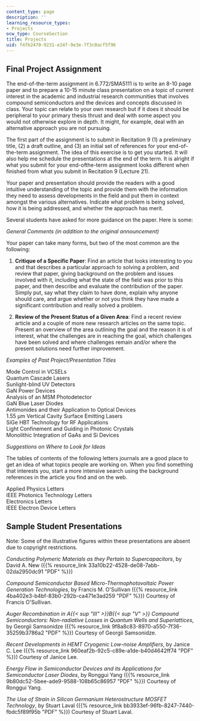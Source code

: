 ```yaml
---
content_type: page
description: ''
learning_resource_types:
- Projects
ocw_type: CourseSection
title: Projects
uid: f4fb2470-9231-e24f-9e3e-7f3c0acf5f96
---
```


Final Project Assignment
------------------------

The end-of-the-term assignment in 6.772/SMA5111 is to write an 8-10 page paper and to prepare a 10-15 minute class presentation on a topic of current interest in the academic and industrial research communities that involves compound semiconductors and the devices and concepts discussed in class. Your topic can relate to your own research but if it does it should be peripheral to your primary thesis thrust and deal with some aspect you would not otherwise explore in depth. It might, for example, deal with an alternative approach you are not pursuing.

The first part of the assignment is to submit in Recitation 9 (1) a preliminary title, (2) a draft outline, and (3) an initial set of references for your end-of-the-term assignment. The idea of this exercise is to get you started. It will also help me schedule the presentations at the end of the term. It is alright if what you submit for your end-ofthe-term assignment looks different when finished from what you submit in Recitation 9 (Lecture 21).

Your paper and presentation should provide the readers with a good intuitive understanding of the topic and provide them with the information they need to assess developments in the field and put them in context amongst the various alternatives. Indicate what problem is being solved, how it is being addressed, and whether the approach has merit.

Several students have asked for more guidance on the paper. Here is some:

_General Comments (in addition to the original announcement)_

Your paper can take many forms, but two of the most common are the following:

1.  **Critique of a Specific Paper**: Find an article that looks interesting to you and that describes a particular approach to solving a problem, and review that paper, giving background on the problem and issues involved with it, including what the state of the field was prior to this paper, and then describe and evaluate the contribution of the paper. Simply put, say what they claim to have done, explain why anyone should care, and argue whether or not you think they have made a significant contribution and really solved a problem.
    
2.  **Review of the Present Status of a Given Area**: Find a recent review article and a couple of more new research articles on the same topic. Present an overview of the area outlining the goal and the reason it is of interest, what the challenges are in reaching the goal, which challenges have been solved and where challenges remain and/or where the present solutions need further improvement.

_Examples of Past Project/Presentation Titles_

Mode Control in VCSELs  
Quantum Cascade Lasers  
Sunlight-blind UV Detectors  
GaN Power Devices  
Analysis of an MSM Photodetector  
GaN Blue Laser Diodes  
Antimonides and their Application to Optical Devices  
1.55 µm Vertical Cavity Surface Emitting Lasers  
SiGe HBT Technology for RF Applications  
Light Confinement and Guiding in Photonic Crystals  
Monolithic Integration of GaAs and Si Devices

_Suggestions on Where to Look for Ideas_

The tables of contents of the following letters journals are a good place to get an idea of what topics people are working on. When you find something that interests you, start a more intensive search using the background references in the article you find and on the web.

Applied Physics Letters  
IEEE Photonics Technology Letters  
Electronics Letters  
IEEE Electron Device Letters

Sample Student Presentations
----------------------------

Note: Some of the illustrative figures within these presentations are absent due to copyright restrictions.

_Conducting Polymeric Materials as they Pertain to Supercapacitors_, by David A. New ({{% resource_link 33a10b22-4528-de08-7abb-02da2950dc91 "PDF" %}})

_Compound Semiconductor Based Micro-Thermophotovoltaic Power Generation Technologies_, by Francis M. O'Sullivan ({{% resource_link 4ba402e3-b4bf-83b0-292b-ca471e3ad259 "PDF" %}}) Courtesy of Francis O'Sullivan.

_Auger Recombination in A{{< sup "III" >}}B{{< sup "V" >}} Compound Semiconductors: Non-radiative Losses in Quantum Wells and Superlattices_, by Georgii Samsonidze ({{% resource_link 9f8a8c83-8970-a550-7f36-35259b3786a2 "PDF" %}}) Courtesy of Georgii Samsonidze.

_Recent Developments in HEMT Cryogenic Low-noise Amplifiers_, by Janice C. Lee ({{% resource_link 960eaf2b-92c5-c89e-a1de-b40d4642ff74 "PDF" %}}) Courtesy of Janice Lee.

_Energy Flow in Semiconductor Devices and its Applications for Semiconductor Laser Diodes_, by Ronggui Yang ({{% resource_link 9b80dc52-5bee-ade9-9588-108b65c86957 "PDF" %}}) Courtesy of Ronggui Yang.

_The Use of Strain in Silicon Germanium Heterostructure MOSFET Technology_, by Stuart Laval ({{% resource_link bb3933ef-96fb-8247-7440-fbdc5f89f95b "PDF" %}}) Courtesy of Stuart Laval.